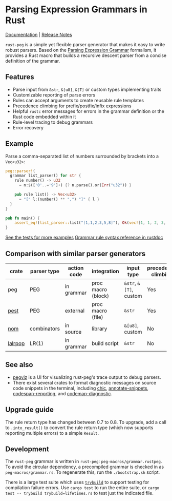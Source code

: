# Parsing Expression Grammars in Rust

[Documentation](https://docs.rs/peg) | [Release Notes](https://github.com/kevinmehall/rust-peg/releases)

`rust-peg` is a simple yet flexible parser generator that makes it easy to write robust parsers. Based on the [Parsing Expression Grammar](https://en.wikipedia.org/wiki/Parsing_expression_grammar) formalism, it provides a Rust macro that builds a recursive descent parser from a concise definition of the grammar.

## Features

* Parse input from `&str`, `&[u8]`, `&[T]` or custom types implementing traits
* Customizable reporting of parse errors
* Rules can accept arguments to create reusable rule templates
* Precedence climbing for prefix/postfix/infix expressions
* Helpful `rustc` error messages for errors in the grammar definition or the Rust
  code embedded within it
* Rule-level tracing to debug grammars
* Error recovery

## Example

Parse a comma-separated list of numbers surrounded by brackets into a `Vec<u32>`:

```rust
peg::parser!{
  grammar list_parser() for str {
    rule number() -> u32
      = n:$(['0'..='9']+) {? n.parse().or(Err("u32")) }

    pub rule list() -> Vec<u32>
      = "[" l:(number() ** ",") "]" { l }
  }
}

pub fn main() {
    assert_eq!(list_parser::list("[1,1,2,3,5,8]"), Ok(vec![1, 1, 2, 3, 5, 8]));
}
```

[See the tests for more examples](./tests/run-pass/)
[Grammar rule syntax reference in rustdoc](https://docs.rs/peg)

## Comparison with similar parser generators

| crate     	| parser type 	| action code 	| integration        	| input type             	| precedence climbing 	| parameterized rules 	| streaming input 	|
|-----------	|-------------	|-------------	|--------------------	|------------------------	|---------------------	|--------------------	|-----------------	|
| peg       	| PEG         	| in grammar  	| proc macro (block) 	| `&str`, `&[T]`, custom 	| Yes                 	| Yes                	| No              	|
| [pest]    	| PEG         	| external    	| proc macro (file)  	| `&str`                 	| Yes                 	| No                 	| No              	|
| [nom]     	| combinators 	| in source   	| library            	| `&[u8]`, custom        	| No                  	| Yes                	| Yes             	|
| [lalrpop] 	| LR(1)       	| in grammar  	| build script       	| `&str`                 	| No                  	| Yes                	| No              	|

[pest]: https://github.com/pest-parser/pest
[nom]: https://github.com/geal/nom
[lalrpop]: https://github.com/lalrpop/lalrpop

## See also

* [pegviz] is a UI for visualizing rust-peg's trace output to debug parsers.
* There exist several crates to format diagnostic messages on source code snippets in the terminal, including [chic], [annotate-snippets], [codespan-reporting], and [codemap-diagnostic].

[pegviz]: https://github.com/fasterthanlime/pegviz
[chic]: https://crates.io/crates/chic
[annotate-snippets]: https://crates.io/crates/annotate-snippets
[codespan-reporting]: https://crates.io/crates/codespan-reporting
[codemap-diagnostic]: https://crates.io/crates/codemap-diagnostic

## Upgrade guide

The rule return type has changed between 0.7 to 0.8.
To upgrade, add a call to `.into_result()` to convert the rule return type
(which now supports reporting multiple errors) to a simple `Result`.
## Development

The `rust-peg` grammar is written in `rust-peg`: `peg-macros/grammar.rustpeg`. To avoid the circular dependency, a precompiled grammar is checked in as `peg-macros/grammar.rs`. To regenerate this, run the `./bootstrap.sh` script.

There is a large test suite which uses [`trybuild`](https://crates.io/crates/trybuild) to support testing for compilation failure errors.
Use `cargo test` to run the entire suite,
or `cargo test -- trybuild trybuild=lifetimes.rs` to test just the indicated file.
